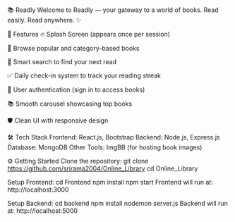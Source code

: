📚 Readly
Welcome to Readly — your gateway to a world of books.
Read easily. Read anywhere. ✨

🚀 Features
🔥 Splash Screen (appears once per session)

📖 Browse popular and category-based books

🛜 Smart search to find your next read

✅ Daily check-in system to track your reading streak

🎯 User authentication (sign in to access books)

📚 Smooth carousel showcasing top books

🛡️ Clean UI with responsive design

🛠️ Tech Stack
Frontend: React.js, Bootstrap
Backend: Node.js, Express.js
Database: MongoDB
Other Tools: ImgBB (for hosting book images)

⚙️ Getting Started
Clone the repository:
git clone https://github.com/srirama2004/Online_Library
cd Online_Library

Setup Frontend:
cd Frontend
npm install
npm start
Frontend will run at: http://localhost:3000

Setup Backend:
cd backend
npm install
nodemon server.js
Backend will run at: http://localhost:5000
